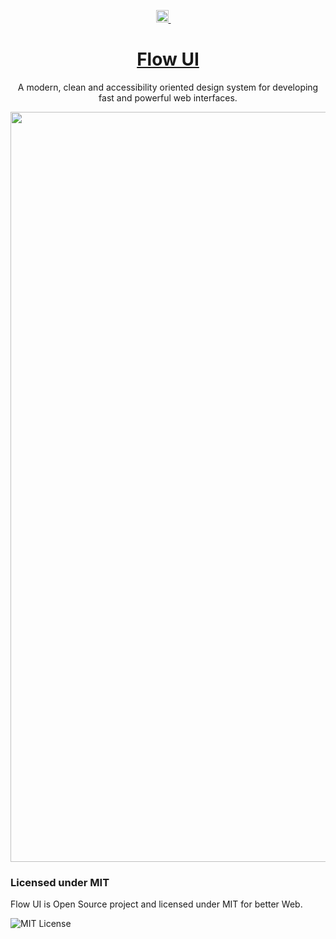 
<p align="center">
  <a href="https://themesberg.com" alt="Themesberg Logo">
    <img height="20" src="https://flow-ui.com/assets/img/themesberg-logo.svg">
  </a>
  <a href="https://ildiesign.com" alt="Ildiesign Logo">
    <img height="15" src="https://flow-ui.com/assets/img/ildiesign-logo.svg">
  </a>
</p>

<a href="https://flow-ui.com/"><h1 align="center">Flow UI</h1></a>

<p align="center">A modern, clean and accessibility oriented design system for developing fast and powerful web interfaces.</p>

<p align="center">
    <a href="https://flow-ui.com/" align="center" alt="Flow UI Preview">
        <img width="1200" align="center" src="https://flow-ui.com/assets/img/og-image.png">
    </a>
</p>

### Licensed under MIT

Flow UI is Open Source project and licensed under MIT for better Web.

![MIT License](https://img.shields.io/cocoapods/l/AFNetworking.svg?style=for-the-badge)
